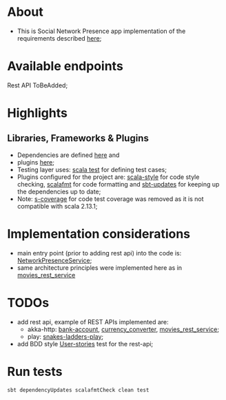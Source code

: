 # About
* This is Social Network Presence app implementation of the requirements described [here](TASK.md);

# Available endpoints
Rest API ToBeAdded;

# Highlights
## Libraries, Frameworks & Plugins
* Dependencies are defined [here](build.sbt) and
* plugins [here](/project/plugins.sbt);
* Testing layer uses: [scala test](http://www.scalatest.org/) for defining test cases;
* Plugins configured for the project are: [scala-style](http://www.scalastyle.org/) for code style checking,
[scalafmt](https://scalameta.org/scalafmt/) for code formatting and [sbt-updates](https://github.com/rtimush/sbt-updates) for keeping up the dependencies up to date;
* Note: [s-coverage](https://github.com/scoverage/sbt-scoverage) for code test coverage was removed as it is not compatible with scala 2.13.1;

# Implementation considerations
* main entry point (prior to adding rest api) into the code is: [NetworkPresenceService](/src/main/scala/com/hooyu/sonep/domain/service/NetworkPresenceService.scala);
*  same architecture principles were implemented here as in [movies_rest_service](https://github.com/OlegEfrem/movies_rest_service#architecturedesigncoding-principles)

# TODOs
* add rest api, example of REST APIs implemented are:
  *  akka-http: [bank-account](https://github.com/OlegEfrem/bank-account), [currency_converter](https://github.com/OlegEfrem/currency_converter), [movies_rest_service](https://github.com/OlegEfrem/movies_rest_service);
  *  play: [snakes-ladders-play](https://github.com/OlegEfrem/snakes-ladders-play);
* add BDD style [User-stories](https://github.com/OlegEfrem/social-network-presence/blob/master/TASK.md#user-stories) test for the rest-api;

# Run tests
 ```bash
 sbt dependencyUpdates scalafmtCheck clean test
 ```
